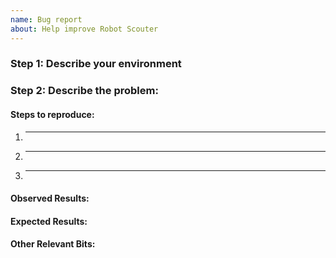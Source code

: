 ```yaml
---
name: Bug report
about: Help improve Robot Scouter
---
```


<!--
Welcome to Robot Scouter and thanks for submitting an issue!

Please take a look at [open issues](https://github.com/SUPERCILEX/Robot-Scouter/issues), as well as
[resolved issues](https://github.com/SUPERCILEX/Robot-Scouter/issues?q=is%3Aissue+is%3Aclosed), to
see if your issue is either already being addressed, or has been solved by someone else.

If not, please feel free to fill in the following info so we can help you faster!
-->

### Step 1: Describe your environment

<!--
Please go to Settings in Robot Scouter, scroll to the bottom, and tap the version number to copy the
debug info below:
-->

### Step 2: Describe the problem:

#### Steps to reproduce:

  1. _____
  2. _____
  3. _____

#### Observed Results:

<!-- What happened? This could be a description, `logcat` output, etc. -->

#### Expected Results:

<!-- What did you expect to happen? -->

#### Other Relevant Bits:
